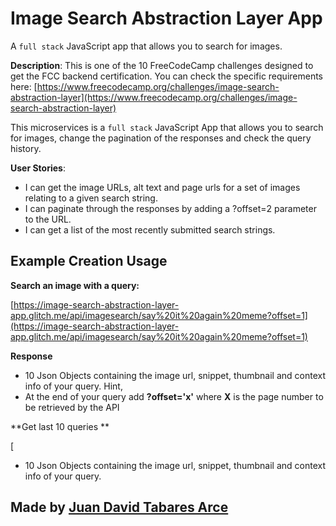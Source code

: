Image Search Abstraction Layer App
=================

A `full stack` JavaScript app that allows you to search for images.

**Description**:
This is one of the 10 FreeCodeCamp challenges designed to get the FCC backend certification. You can check the specific requirements here: [https://www.freecodecamp.org/challenges/image-search-abstraction-layer](https://www.freecodecamp.org/challenges/image-search-abstraction-layer)

This microservices is a `full stack` JavaScript App that allows you to search for images, change the pagination of the responses and check the query history. 

**User Stories**:
 - I can get the image URLs, alt text and page urls for a set of images relating to a given search string.
 - I can paginate through the responses by adding a ?offset=2 parameter to the URL.
 - I can get a list of the most recently submitted search strings.

Example Creation Usage 
------------

 **Search an image with a query:**
 
 [https://image-search-abstraction-layer-app.glitch.me/api/imagesearch/say%20it%20again%20meme?offset=1](https://image-search-abstraction-layer-app.glitch.me/api/imagesearch/say%20it%20again%20meme?offset=1)

 **Response**
- 10 Json Objects containing the image url, snippet, thumbnail and context info of your query. 
Hint,
- At the end of your query add **?offset='x'** where **X** is the page number to be retrieved by the API 

 **Get last 10 queries **
 
 [
- 10 Json Objects containing the image url, snippet, thumbnail and context info of your query. 


Made by [Juan David Tabares Arce](https://juandavidarce.co/)
-------------------
